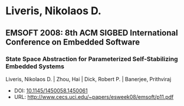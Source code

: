 # Liveris, Nikolaos D.

## EMSOFT 2008: 8th ACM SIGBED International Conference on Embedded Software

### State Space Abstraction for Parameterized Self-Stabilizing Embedded Systems
Liveris, Nikolaos D. | Zhou, Hai | Dick, Robert P. | Banerjee, Prithviraj
* DOI: [10.1145/1450058.1450061](https://doi.org/10.1145/1450058.1450061)
* URL: <http://www.cecs.uci.edu/~papers/esweek08/emsoft/p11.pdf>

